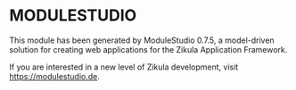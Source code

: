 # MODULESTUDIO

This module has been generated by ModuleStudio 0.7.5, a model-driven solution
for creating web applications for the Zikula Application Framework.

If you are interested in a new level of Zikula development, visit https://modulestudio.de.
